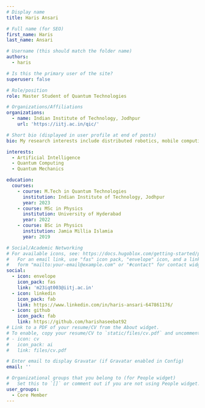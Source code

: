 ```yaml
---
# Display name
title: Haris Ansari

# Full name (for SEO)
first_name: Haris
last_name: Ansari

# Username (this should match the folder name)
authors:
  - haris

# Is this the primary user of the site?
superuser: false

# Role/position
role: Master Student of Quantum Technologies

# Organizations/Affiliations
organizations:
  - name: Indian Institute of Technology, Jodhpur
    url: 'https://iitj.ac.in/qic/'

# Short bio (displayed in user profile at end of posts)
bio: My research interests include distributed robotics, mobile computing and programmable matter.

interests:
  - Artificial Intelligence
  - Quantum Computing
  - Quantum Mechanics

education:
  courses:
    - course: M.Tech in Quantum Technologies
      institution: Indian Institute of Technology, Jodhpur
      year: 2023
    - course: MSc in Physics
      institution: University of Hyderabad
      year: 2022
    - course: BSc in Physics
      institution: Jamia Millia Islamia
      year: 2019

# Social/Academic Networking
# For available icons, see: https://docs.hugoblox.com/getting-started/page-builder/#icons
#   For an email link, use "fas" icon pack, "envelope" icon, and a link in the
#   form "mailto:your-email@example.com" or "#contact" for contact widget.
social:
  - icon: envelope
    icon_pack: fas
    link: 'm23iqt003@iitj.ac.in'
  - icon: linkedin
    icon_pack: fab
    link: https://www.linkedin.com/in/haris-ansari-647861176/
  - icon: github
    icon_pack: fab
    link: https://github.com/harishaseebat92
# Link to a PDF of your resume/CV from the About widget.
# To enable, copy your resume/CV to `static/files/cv.pdf` and uncomment the lines below.
# - icon: cv
#   icon_pack: ai
#   link: files/cv.pdf

# Enter email to display Gravatar (if Gravatar enabled in Config)
email: ''

# Organizational groups that you belong to (for People widget)
#   Set this to `[]` or comment out if you are not using People widget.
user_groups:
  - Core Member
---
```


